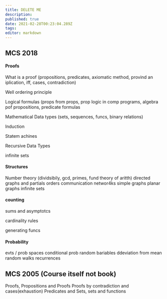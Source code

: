```yaml
---
title: DELETE ME
description: 
published: true
date: 2021-02-28T00:23:04.289Z
tags: 
editor: markdown
---
```


## MCS 2018 
#### Proofs
What is a proof (propositions, predicates, axiomatic method, provind an iplication, iff, cases, contradiction)

Well ordering principle

Logical formulas (props from props, prop logic in comp programs, algebra pof propositions, predicate formulas

Mathematical Data types (sets, sequences, funcs, binary relations)

Induction

Statem achines

Recursive Data Types

infinite sets
#### Structures
Number theory (dividsibily, gcd, primes, fund theory of aritth)
directed graphs and partials orders
communication networ4ks
simple graphs
planar graphs
infinite sets
#### counting
sums and asymptotcs

cardinality rules

generating funcs

#### Probability
evts / prob spaces
conditional prob
random bariables
ddeviation from mean
random walks
recurrences


## MCS 2005 (Course itself not book)
Proofs, Propositions and Proofs
Proofs by contradiction and cases(exhaustion) Predicates and Sets, sets and functions